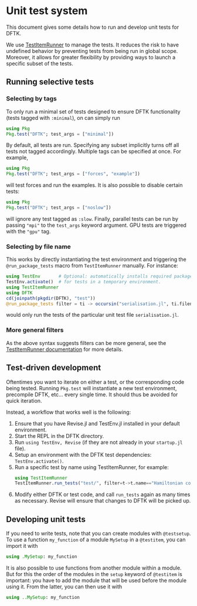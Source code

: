 # Unit test system

This document gives some details how to run and develop unit tests for DFTK.

We use [TestItemRunner](https://github.com/julia-vscode/TestItemRunner.jl) to manage the
tests. It reduces the risk to have undefined behavior by preventing tests from being run in
global scope.
Moreover, it allows for greater flexibility by providing ways to launch a specific subset of
the tests. 

## Running selective tests
### Selecting by tags
To only run a minimal set of tests designed to ensure DFTK functionality (tests tagged with `:minimal`),
on can simply run
```julia
using Pkg
Pkg.test("DFTK"; test_args = ["minimal"])
```
By default, all tests are run. Specifying any subset implicitly turns off all tests not
tagged accordingly. Multiple tags can be specified at once. For example,
```julia
using Pkg
Pkg.test("DFTK"; test_args = ["forces", "example"])
```
will test forces and run the examples. It is also possible to disable certain tests:
```julia
using Pkg
Pkg.test("DFTK"; test_args = ["noslow"])
```
will ignore any test tagged as `:slow`. Finally, parallel tests can be run by passing `"mpi"` to
the `test_args` keyword argument. GPU tests are triggered with the `"gpu"` tag.

### Selecting by file name
This works by directly instantiating the test environment and triggering
the `@run_package_tests` macro from `TestItemRunner` manually. For instance:
```julia
using TestEnv       # Optional: automatically installs required packages
TestEnv.activate()  # for tests in a temporary environment.
using TestItemRunner
using DFTK
cd(joinpath(pkgdir(DFTK), "test"))
@run_package_tests filter = ti -> occursin("serialisation.jl", ti.filename)
```
would only run the tests of the particular unit test file `serialisation.jl`.

### More general filters
As the above syntax suggests filters can be more general,
see the [TestItemRunner documentation](https://github.com/julia-vscode/TestItemRunner.jl/#running-tests)
for more details.

## Test-driven development
Oftentimes you want to iterate on either a test, or the corresponding code being tested.
Running `Pkg.test` will instantiate a new test environment, precompile DFTK, etc... every single time.
It should thus be avoided for quick iteration.

Instead, a workflow that works well is the following:
1. Ensure that you have Revise.jl and TestEnv.jl installed in your default environment.
1. Start the REPL in the DFTK directory.
1. Run `using TestEnv, Revise` (if they are not already in your `startup.jl` file).
1. Setup an environment with the DFTK test dependencies: `TestEnv.activate()`.
1. Run a specific test by name using TestItemRunner, for example:
   ```jl
   using TestItemRunner
   TestItemRunner.run_tests("test/", filter=t->t.name=="Hamiltonian consistency")
   ```
1. Modify either DFTK or test code, and call `run_tests` again as many times as necessary.
   Revise will ensure that changes to DFTK will be picked up.

## Developing unit tests
If you need to write tests, note that you can create modules with `@testsetup`. To use
a function `my_function` of a module `MySetup` in a `@testitem`, you can import it with
```julia
using .MySetup: my_function
```
It is also possible to use functions from another module within a module. But for this the
order of the modules in the `setup` keyword of `@testitem` is important: you have to add the
module that will be used before the module using it. From the latter, you can then use it
with
```julia
using ..MySetup: my_function
```
